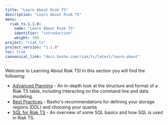 ```yaml
---
title: "Learn About Riak TS"
description: "Learn About Riak TS"
menu:
  riak_ts-1.1.0:
    name: "Learn About Riak TS"
    identifier: "introduction"
    weight: 300
project: "riak_ts"
project_version: "1.1.0"
toc: true
cannonical_link: "docs.basho.com/riak/ts/latest/learn-about"
---
```


[advancedplanning]: http://docs.basho.com/riakts/1.1.0/learn-about/advancedplanning
[bestpractices]: http://docs.basho.com/riakts/1.1.0/learn-about/bestpractices
[sqlriakts]: http://docs.basho.com/riakts/1.1.0/learn-about/sqlriakts


Welcome to Learning About Riak TS! In this section you will find the following:

* [Advanced Planning][advancedplanning] - An in-depth look at the structure and format of a Riak TS table, including interacting on the command line and data modeling.
* [Best Practices][bestpractices] - Basho's recommendations for defining your storage regions (DDL) and choosing your quanta.
* [SQL for Riak TS][sqlriakts] - An overview of some SQL basics and how SQL is used in Riak TS.
